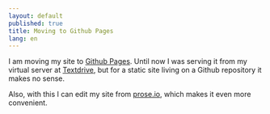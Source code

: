 ```yaml
---
layout: default
published: true
title: Moving to Github Pages
lang: en
---
```


I am moving my site to [Github Pages][]. Until now I was serving it from my virtual server at [Textdrive][], but for a static site living on a Github repository it makes no sense.

Also, with this I can edit my site from [prose.io][], which makes it even more convenient.

[Textdrive]: http://textdrive.com/
[prose.io]: http://prose.io
[Github Pages]: http://pages.github.com/